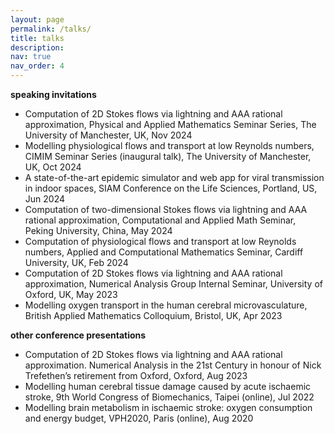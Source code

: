 ```yaml
---
layout: page
permalink: /talks/
title: talks
description:
nav: true
nav_order: 4
---
```


<!-- _pages/talks.md -->
<div class="page">

<p><strong>speaking invitations</strong></p>
<ul>
<li>Computation of 2D Stokes flows via lightning and AAA rational approximation, Physical and Applied Mathematics Seminar Series, The University of Manchester, UK, Nov 2024</li>
<li>Modelling physiological flows and transport at low Reynolds numbers, CIMIM Seminar Series (inaugural talk), The University of Manchester, UK, Oct 2024</li>
<li>A state-of-the-art epidemic simulator and web app for viral transmission in indoor spaces, SIAM Conference on the Life Sciences, Portland, US, Jun 2024</li>
<li>Computation of two-dimensional Stokes flows via lightning and AAA rational approximation, Computational and Applied Math Seminar, Peking University, China, May 2024</li>
<li>Computation of physiological flows and transport at low Reynolds numbers, Applied and Computational Mathematics Seminar, Cardiff University, UK, Feb 2024</li>
<li>Computation of 2D Stokes flows via lightning and AAA rational approximation, Numerical Analysis Group Internal Seminar, University of Oxford, UK, May 2023</li>
<li>Modelling oxygen transport in the human cerebral microvasculature, British Applied Mathematics Colloquium, Bristol, UK, Apr 2023</li>
</ul>

<p><strong>other conference presentations</strong></p>
<ul>
<li>Computation of 2D Stokes flows via lightning and AAA rational approximation. Numerical Analysis in the 21st Century in honour of Nick Trefethen’s retirement from Oxford, Oxford, Aug 2023</li>
<li>Modelling human cerebral tissue damage caused by acute ischaemic stroke, 9th World Congress of Biomechanics, Taipei (online), Jul 2022</li>
<li>Modelling brain metabolism in ischaemic stroke: oxygen consumption and energy budget, VPH2020, Paris (online), Aug 2020</li>
</ul>

</div>
